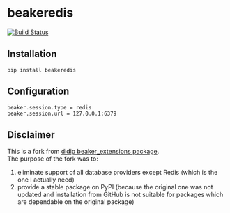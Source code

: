 # beakeredis
[![Build Status](https://travis-ci.org/aspyatkin/beakeredis.svg?branch=master)](https://travis-ci.org/aspyatkin/beakeredis)
## Installation
`pip install beakeredis`
## Configuration
```
beaker.session.type = redis
beaker.session.url = 127.0.0.1:6379
```
## Disclaimer
This is a fork from [didip beaker_extensions package](https://github.com/didip/beaker_extensions).  
The purpose of the fork was to:  
1. eliminate support of all database providers except Redis (which is the one I actually need)  
2. provide a stable package on PyPI (because the original one was not updated and installation from GitHub is not suitable for packages which are dependable on the original package)
